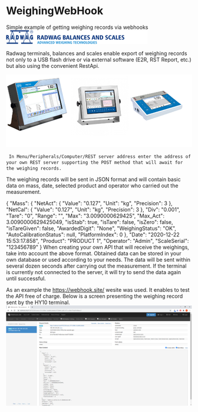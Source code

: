 # WeighingWebHook
Simple example of getting weighing records via webhooks
![Alt text](en_header.png)

  
  Radwag terminals, balances and scales enable export of weighing records not only to a USB flash drive or via external software (E2R, RST Report, etc.) but also using the convenient RestApi.

![Alt text](terminals.png)

     In Menu/Peripherals/Computer/REST server address enter the address of your own REST server supporting the POST method that will await for the weighing records.
 The weighing records will be sent in JSON format and will contain basic data on mass, date, selected product and operator who carried out the measurement.
  
  {
  "Mass": {
    "NetAct": {
      "Value": "0.127",
      "Unit": "kg",
      "Precision": 3
    },
    "NetCal": {
      "Value": "0.127",
      "Unit": "kg",
      "Precision": 3
    },
    "Div": "0.001",
    "Tare": "0",
    "Range": "",
    "Max": "3.0090000629425",
    "Max_Act": 3.0090000629425049,
    "isStab": true,
    "isTare": false,
    "isZero": false,
    "isTareGiven": false,
    "AwardedDigit": "None",
    "WeighingStatus": "OK",
    "AutoCalibrationStatus": null,
    "PlatformIndex": 0
  },
  "Date": "2020-12-22 15:53:17.858",
  "Product": "PRODUCT 1",
  "Operator": "Admin",
  "ScaleSerial": "123456789"
}
When creating your own API that will receive the weighings, take into account the above format. Obtained data can be stored in your own database or used according to your needs. The data will be sent within several dozen seconds after carrying out the measurement. If the terminal is currently not connected to the server, it will try to send the data again until successful.

  As an example the https://webhook.site/ wesite was used. It enables to test the API free of charge. Below is a screen presenting the weighing record sent by the HY10 terminal. 
![Alt text](webhook.png)
